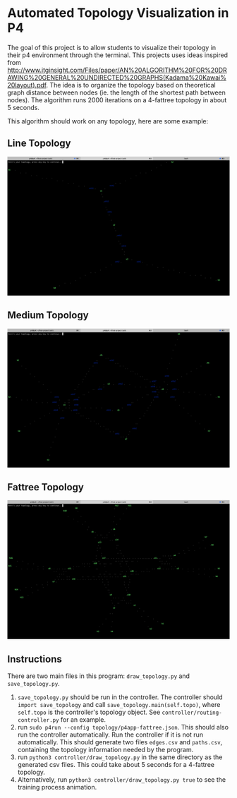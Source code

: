 Automated Topology Visualization in P4
======================================

The goal of this project is to allow students to visualize their topology in their p4 environment through the terminal. This projects uses ideas inspired from http://www.itginsight.com/Files/paper/AN%20ALGORITHM%20FOR%20DRAWING%20GENERAL%20UNDIRECTED%20GRAPHS(Kadama%20Kawai%20layout).pdf. The idea is to organize the topology based on theoretical graph distance between nodes (ie. the length of the shortest path between nodes). The algorithm runs 2000 iterations on a 4-fattree topology in about 5 seconds.

This algorithm should work on any topology, here are some example:

Line Topology
-------------
![line topology](images/line.png "Line Topology")

Medium Topology
---------------
![Medium topology](images/medium.png "Medium Topology")

Fattree Topology
----------------
![Fattree topology](images/fattree.png "Fattree Topology")

Instructions
------------
There are two main files in this program: `draw_topology.py` and `save_topology.py`.
1. `save_topology.py` should be run in the controller. The controller should `import save_topology` and call `save_topology.main(self.topo)`, where `self.topo` is the controller's topology object. See `controller/routing-controller.py` for an example.
1. run `sudo p4run --config topology/p4app-fattree.json`. This should also run the controller automatically. Run the controller if it is not run automatically. This should generate two files `edges.csv` and `paths.csv`, containing the topology information needed by the program.
1. run `python3 controller/draw_topology.py` in the same directory as the generated csv files. This could take about 5 seconds for a 4-fattree topology.
1. Alternatively, run `python3 controller/draw_topology.py true` to see the training process animation.
